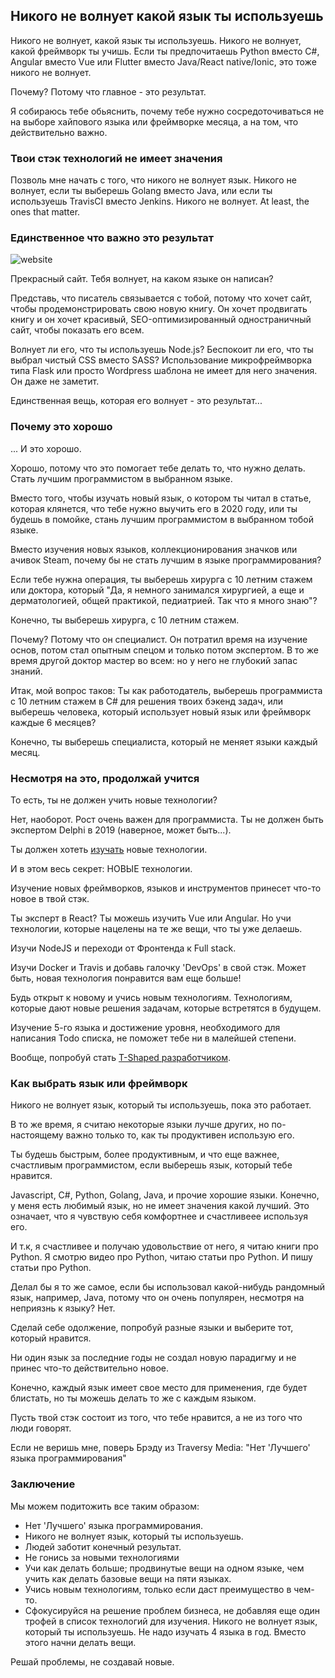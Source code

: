 ## Никого не волнует какой язык ты используешь
Никого не волнует, какой язык ты используешь. Никого не волнует, какой фреймворк ты учишь.
Если ты предпочитаешь Python вместо C#, Angular вместо Vue или Flutter вместо Java/React native/Ionic, это тоже никого не волнует.

Почему? Потому что главное - это результат.

Я собираюсь тебе обьяснить, почему тебе нужно сосредоточиваться не на выборе хайпового языка или фреймворке месяца, а на том, что действительно важно.

### Твои стэк технологий не имеет значения
Позволь мне начать с того, что никого не волнует язык.
Никого не волнует, если ты выберешь Golang вместо Java, или если ты используешь TravisCI вместо Jenkins. Никого не волнует. 
At least, the ones that matter.

### Единственное что важно это результат
![website](https://res.cloudinary.com/practicaldev/image/fetch/s--kuYrRP1B--/c_limit%2Cf_auto%2Cfl_progressive%2Cq_auto%2Cw_880/https://i0.wp.com/letslearnabout.net/wp-content/uploads/2019/08/beautiful.png%3Ffit%3D688%252C387%26ssl%3D1)

Прекрасный сайт. Тебя волнует, на каком языке он написан?

Представь, что писатель связывается с тобой, потому что хочет сайт, чтобы продемонстрировать свою новую книгу.
Он хочет продвигать книгу и он хочет красивый, SEO-оптимизированный одностраничный сайт, чтобы показать его всем.

Волнует ли его, что ты используешь Node.js? Беспокоит ли его, что ты выбрал чистый CSS вместо SASS?
Использование микрофреймворка типа Flask или просто Wordpress шаблона не имеет для него значения. Он даже не заметит.

Единственная вещь, которая его волнует - это результат...

### Почему это хорошо
... И это хорошо.

Хорошо, потому что это помогает тебе делать то, что нужно делать. Стать лучшим программистом в выбранном языке.

Вместо того, чтобы изучать новый язык, о котором ты читал в статье, которая клянется, что тебе нужно выучить его в 2020 году, или ты будешь в помойке, стань лучшим программистом в выбранном тобой языке.

Вместо изучения новых языков, коллекционирования значков или ачивок Steam, почему бы не стать лучшим в языке программирования?

Если тебе нужна операция, ты выберешь хирурга с 10 летним стажем или доктора, который "Да, я немного занимался хирургией, а еще и дерматологией, общей практикой, педиатрией. Так что я много знаю"?

Конечно, ты выберешь хирурга, с 10 летним стажем.

Почему? Потому что он специалист. Он потратил время на изучение основ, потом стал опытным спецом и только потом экспертом. В то же время другой доктор мастер во всем: но у него не глубокий запас знаний.

Итак, мой вопрос таков: Ты как работодатель, выберешь программиста с 10 летним стажем в C# для решения твоих бэкенд задач, или выберешь человека, который использует новый язык или фреймворк каждые 6 месяцев?

Конечно, ты выберешь специалиста, который не меняет языки каждый месяц.

### Несмотря на это, продолжай учится
То есть, ты не должен учить новые технологии?

Нет, наоборот. Рост очень важен для программиста. Ты не должен быть экспертом Delphi в 2019 (наверное, может быть...).

Ты должен хотеть [изучать](https://letslearnabout.net/blog/learning-how-to-learn/) новые технологии.

И в этом весь секрет: НОВЫЕ технологии.

Изучение новых фреймворков, языков и инструментов принесет что-то новое в твой стэк.

Ты эксперт в React? Ты можешь изучить Vue или Angular. Но учи технологии, которые нацелены на те же вещи, что ты уже делаешь.

Изучи NodeJS и переходи от Фронтенда к Full stack.

Изучи Docker и Travis и добавь галочку 'DevOps' в свой стэк. Может быть, новая технология понравится вам еще больше!

Будь открыт к новому и учись новым технологиям. Технологиям, которые дают новые решения задачам, которые встретятся в будущем.

Изучение 5-го языка и достижение уровня, необходимого для написания Todo списка, не поможет тебе ни в малейшей степени.

Вообще, попробуй стать [T-Shaped разработчиком](https://letslearnabout.net/blog/what-it-is-a-t-shaped-developer-and-why-you-should-be-one/).

### Как выбрать язык или фреймворк
Никого не волнует язык, который ты используешь, пока это работает.

В то же время, я считаю некоторые языки лучше других, но по-настоящему важно только то, как ты продуктивен использую его.

Ты будешь быстрым, более продуктивным, и что еще важнее, счастливым программистом, если выберешь язык, который тебе нравится.

Javascript, C#, Python, Golang, Java, и прочие хорошие языки. Конечно, у меня есть любимый язык, но не имеет значения какой лучший. Это означает, что я чувствую себя комфортнее и счастливеее используя его.

И т.к, я счастливее и получаю удовольствие от него, я читаю книги про Python. Я смотрю видео про Python, читаю статьи про Python. И пишу статьи про Python.

Делал бы я то же самое, если бы использовал какой-нибудь рандомный язык, например, Java, потому что он очень популярен, несмотря на неприязнь к языку? Нет.

Сделай себе одолжение, попробуй разные языки и выберите тот, который нравится.

Ни один язык за последние годы не создал новую парадигму и не принес что-то действительно новое.

Конечно, каждый язык имеет свое место для применения, где будет блистать, но ты можешь делать то же с каждым языком.

Пусть твой стэк состоит из того, что тебе нравится, а не из того что люди говорят.

Если не веришь мне, поверь Брэду из Traversy Media:
"Нет 'Лучшего' языка программирования"

### Заключение
Мы можем подитожить все таким образом:
- Нет 'Лучшего' языка программирования.
- Никого не волнует язык, который ты используешь.
- Людей заботит конечный результат.
- Не гонись за новыми технологиями
- Учи как делать больше; продвинутые вещи на одном языке, чем учить как делать базовые вещи на пяти языках.
- Учись новым технологиям, только если даст преимущество в чем-то.
- Сфокусируйся на решение проблем бизнеса, не добавляя еще один трофей в список технологий для изучения.
Никого не волнует язык, который ты используешь.
Не надо изучать 4 языка в год. Вместо этого начни делать вещи.

Решай проблемы, не создавай новые.
